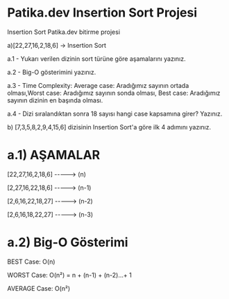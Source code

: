 # Patika.dev Insertion Sort Projesi
Insertion Sort Patika.dev bitirme projesi

a)[22,27,16,2,18,6] -> Insertion Sort

a.1 - Yukarı verilen dizinin sort türüne göre aşamalarını yazınız.

a.2 - Big-O gösterimini yazınız.

a.3 - Time Complexity: Average case: Aradığımız sayının ortada olması,Worst case: Aradığımız sayının sonda olması, Best case: Aradığımız sayının dizinin en başında olması.

a.4 - Dizi sıralandıktan sonra 18 sayısı hangi case kapsamına girer? Yazınız.

b) [7,3,5,8,2,9,4,15,6] dizisinin Insertion Sort'a göre ilk 4 adımını yazınız.

# a.1) AŞAMALAR

[22,27,16,2,18,6]  -----> (n)

[2,27,16,22,18,6]  -----> (n-1)

[2,6,16,22,18,27]  -----> (n-2)

[2,6,16,18,22,27]  -----> (n-3)

# a.2) Big-O Gösterimi

BEST Case: O(n)

WORST Case: O(n²) = n + (n-1) + (n-2)...+ 1

AVERAGE Case: O(n²)

